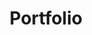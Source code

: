 ---
layout: portfolio
permalink: /portfolio/index.html
title: Portfolio
tagline: Projects I've worked on
tags: [portfolio]
---